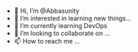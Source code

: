 - 👋 Hi, I’m @Abbasunity
- 👀 I’m interested in learning new things...
- 🌱 I’m currently learning DevOps
- 💞️ I’m looking to collaborate on ...
- 📫 How to reach me ...

<!---
Abbasunity/Abbasunity is a ✨ special ✨ repository because its `README.md` (this file) appears on your GitHub profile.
You can click the Preview link to take a look at your changes.
--->
